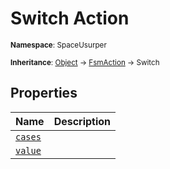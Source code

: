# Switch Action

<small>**Namespace**: SpaceUsurper</small>

<small>**Inheritance**: [Object](https://docs.microsoft.com/en-us/dotnet/api/system.object?view=netframework-4.5) → [FsmAction](FsmAction.md) → Switch</small>

## Properties

<div markdown="1" class="member-table">

| Name | Description |
| :--- | ----------- |
| [`cases`](Switch/cases.md) |  | 
| [`value`](Switch/value.md) |  | 

</div>

